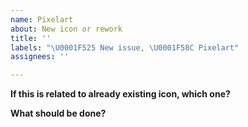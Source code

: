 ```yaml
---
name: Pixelart
about: New icon or rework
title: ''
labels: "\U0001F525 New issue, \U0001F58C️ Pixelart"
assignees: ''

---
```


**If this is related to already existing icon, which one?**

**What should be done?**
